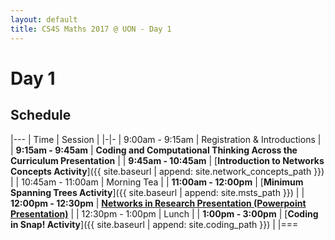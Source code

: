```yaml
---
layout: default
title: CS4S Maths 2017 @ UON - Day 1
---
```


# Day 1

## Schedule

|---
| Time | Session | 
|-|-
| 9:00am - 9:15am     | Registration & Introductions |
| **9:15am - 9:45am** | **Coding and Computational Thinking Across the Curriculum Presentation** |
| **9:45am - 10:45am** | [**Introduction to Networks Concepts Activity**]({{ site.baseurl | append: site.network_concepts_path }}) |
| 10:45am - 11:00am | Morning Tea | 
| **11:00am - 12:00pm** | [**Minimum Spanning Trees Activity**]({{ site.baseurl | append: site.msts_path }}) |
| **12:00pm - 12:30pm** | [**Networks in Research Presentation (Powerpoint Presentation)**](Prof_Regina_Berretta_CS4S_Networks.pptx)  |
| 12:30pm - 1:00pm | Lunch | 
| **1:00pm - 3:00pm** | [**Coding in Snap! Activity**]({{ site.baseurl | append: site.coding_path }})  | 
|===